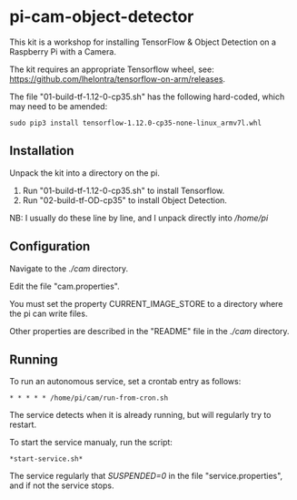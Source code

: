 # pi-cam-object-detector

This kit is a workshop for installing TensorFlow & Object Detection on a Raspberry Pi with a Camera.

The kit requires an appropriate Tensorflow wheel, see: https://github.com/lhelontra/tensorflow-on-arm/releases.

The file "01-build-tf-1.12-0-cp35.sh" has the following hard-coded, which may need to be amended:

    sudo pip3 install tensorflow-1.12.0-cp35-none-linux_armv7l.whl
    
    
## Installation
Unpack the kit into a directory on the pi.

1. Run "01-build-tf-1.12-0-cp35.sh" to install Tensorflow.
2. Run "02-build-tf-OD-cp35" to install Object Detection.

NB: I usually do these line by line, and I unpack directly into */home/pi*


## Configuration
Navigate to the *./cam* directory.

Edit the file "cam.properties".

You must set the property CURRENT_IMAGE_STORE to a directory where the pi can write files.

Other properties are described in the "README" file in the *./cam* directory.


## Running
To run an autonomous service, set a crontab entry as follows:

    * * * * * /home/pi/cam/run-from-cron.sh

The service detects when it is already running, but will regularly try to restart.

To start the service manualy, run the script:

    *start-service.sh*
    
The service regularly that *SUSPENDED=0* in the file "service.properties", and if not the service stops.
